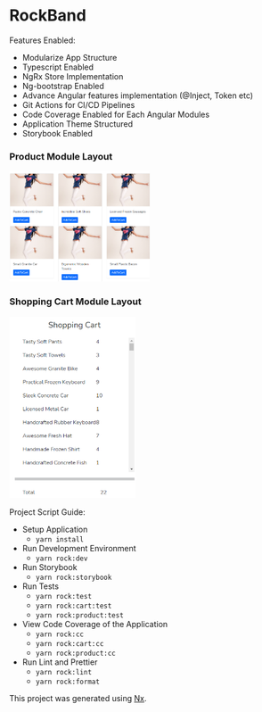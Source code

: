 # RockBand

Features Enabled:

- Modularize App Structure
- Typescript Enabled
- NgRx Store Implementation
- Ng-bootstrap Enabled
- Advance Angular features implementation (@Inject, Token etc)
- Git Actions for CI/CD Pipelines
- Code Coverage Enabled for Each Angular Modules
- Application Theme Structured
- Storybook Enabled

### Product Module Layout

<img src="./git_assets/prd-view.png" width="50%"/>

### Shopping Cart Module Layout

<img src="./git_assets/cart-view.png" width="45%"/>

Project Script Guide:

- Setup Application
  - `yarn install`
- Run Development Environment
  - `yarn rock:dev`
- Run Storybook
  - `yarn rock:storybook`
- Run Tests
  - `yarn rock:test`
  - `yarn rock:cart:test`
  - `yarn rock:product:test`
- View Code Coverage of the Application
  - `yarn rock:cc`
  - `yarn rock:cart:cc`
  - `yarn rock:product:cc`
- Run Lint and Prettier
  - `yarn rock:lint`
  - `yarn rock:format`

This project was generated using [Nx](https://nx.dev).
